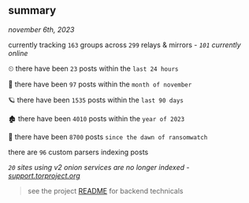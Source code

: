 
## summary
_november 6th, 2023_

currently tracking `163` groups across `299` relays & mirrors - _`101` currently online_

⏲ there have been `23` posts within the `last 24 hours`

🦈 there have been `97` posts within the `month of november`

🪐 there have been `1535` posts within the `last 90 days`

🏚 there have been `4010` posts within the `year of 2023`

🦕 there have been `8700` posts `since the dawn of ransomwatch`

there are `96` custom parsers indexing posts

_`20` sites using v2 onion services are no longer indexed - [support.torproject.org](https://support.torproject.org/onionservices/v2-deprecation/)_

> see the project [README](https://github.com/joshhighet/ransomwatch#ransomwatch--) for backend technicals

